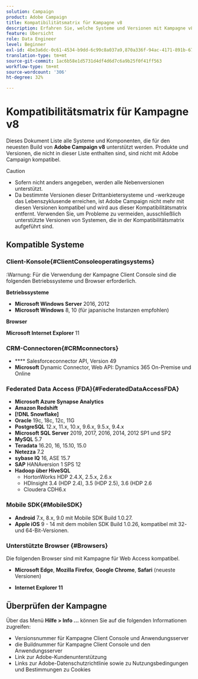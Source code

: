 ```yaml
---
solution: Campaign
product: Adobe Campaign
title: Kompatibilitätsmatrix für Kampagne v8
description: Erfahren Sie, welche Systeme und Versionen mit Kampagne v8 kompatibel sind.
feature: Übersicht
role: Data Engineer
level: Beginner
exl-id: 4be3a6dc-0c61-4534-b9dd-6c99c8a037a9,870a336f-94ac-4171-891b-67614feef6ef,bebdd930-c7f6-4629-a489-3c704b33f058,d493e613-eb61-43b1-9c6d-1bd881af0734
translation-type: tm+mt
source-git-commit: 1ac6b58e1d5731d4df4d6d7c6a9b25f0f41ff563
workflow-type: tm+mt
source-wordcount: '306'
ht-degree: 32%

---
```


# Kompatibilitätsmatrix für Kampagne v8

Dieses Dokument Liste alle Systeme und Komponenten, die für den neuesten Build von **Adobe Campaign v8** unterstützt werden. Produkte und Versionen, die nicht in dieser Liste enthalten sind, sind nicht mit Adobe Campaign kompatibel.

>[!CAUTION]
>
>* Sofern nicht anders angegeben, werden alle Nebenversionen unterstützt.
>* Da bestimmte Versionen dieser Drittanbietersysteme und -werkzeuge das Lebenszyklusende erreichen, ist Adobe Campaign nicht mehr mit diesen Versionen kompatibel und wird aus dieser Kompatibilitätsmatrix entfernt. Verwenden Sie, um Probleme zu vermeiden, ausschließlich unterstützte Versionen von Systemen, die in der Kompatibilitätsmatrix aufgeführt sind.


## Kompatible Systeme

### Client-Konsole{#ClientConsoleoperatingsystems}

:Warnung: Für die Verwendung der Kampagne Client Console sind die folgenden Betriebssysteme und Browser erforderlich.

**Betriebssysteme**

* **Microsoft Windows Server**  2016, 2012
* **Microsoft Windows**  8, 10 (für japanische Instanzen empfohlen)

**Browser**

**Microsoft Internet Explorer**  11

### CRM-Connectoren{#CRMconnectors}

* **** Salesforceconnector API, Version 49
* **Microsoft** Dynamic Connector, Web API: Dynamics 365 On-Premise und Online

### Federated Data Access (FDA){#FederatedDataAccessFDA}

* **Microsoft Azure Synapse Analytics**
* **Amazon Redshift**
* **[!DNL Snowflake]**
* **Oracle**  19c, 18c, 12c, 11G
* **PostgreSQL**  12.x, 11.x, 10.x, 9.6.x, 9.5.x, 9.4.x
* **Microsoft SQL Server**  2019, 2017, 2016, 2014, 2012 SP1 und SP2
* **MySQL**  5.7
* **Teradata**  16.20, 16, 15.10, 15.0
* **Netezza**  7.2
* **sybase IQ**  16, ASE 15.7
* **SAP** HANAversion 1 SPS 12
* **Hadoop über HiveSQL**
   * HortonWorks HDP 2.4.X, 2.5.x, 2.6.x
   * HDInsight 3.4 (HDP 2.4), 3.5 (HDP 2.5), 3.6 (HDP 2.6
   * Cloudera CDH6.x

### Mobile SDK{#MobileSDK}

* **Android**  7.x, 8.x, 9.0 mit Mobile SDK Build 1.0.27.
* **Apple iOS**  9 - 14 mit dem mobilen SDK Build 1.0.26, kompatibel mit 32- und 64-Bit-Versionen.

### Unterstützte Browser {#Browsers}

Die folgenden Browser sind mit Kampagne für Web Access kompatibel.

* **Microsoft Edge**,  **Mozilla Firefox**,  **Google Chrome**,  **Safari**  (neueste Versionen)

* **Internet Explorer 11**

## Überprüfen der Kampagne

Über das Menü **Hilfe > Info ...** können Sie auf die folgenden Informationen zugreifen:

* Versionsnummer für Kampagne Client Console und Anwendungsserver
* die Buildnummer für Kampagne Client Console und den Anwendungsserver
* Link zur Adobe-Kundenunterstützung
* Links zur Adobe-Datenschutzrichtlinie sowie zu Nutzungsbedingungen und Bestimmungen zu Cookies
